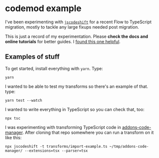 # codemod example

I've been experimenting with [`jscodeshift`](https://github.com/facebook/jscodeshift) for a recent Flow to TypeScript migration, mostly to tackle any large fixups needed post migration.

This is just a record of my experimentation. Please **check the docs and online tutorials** for better guides.
I [found this one helpful](https://skovy.dev/jscodeshift-custom-transform/).

## Examples of stuff

To get started, install everything with `yarn`. Type:

```
yarn
```

I wanted to be able to test my transforms so there's an example of that. type:

```
yarn test --watch
```

I wanted to write everything in TypeScript so you can check that, too:

```
npx tsc
```

I was experimenting with transforming TypeScript code in [addons-code-manager](https://github.com/mozilla/addons-code-manager).
After cloning that repo somewhere you can run a transform on it like this:

```
npx jscodeshift -t transforms/import-example.ts ~/tmp/addons-code-manager/ --extensions=tsx --parser=tsx
```
